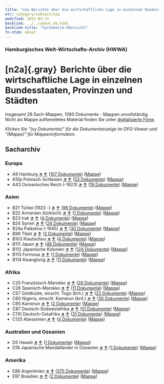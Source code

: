 ```yaml
---
title: "n2a Berichte über die wirtschaftliche Lage in einzelnen Bundesstaaten, Provinzen und Städten"
etr: category/subject/n2a
modified: 2021-03-13
backlink: ../../about.de.html
backlink-title: "Systematik-Übersicht"
fn-stub: about
---
```


### Hamburgisches Welt-Wirtschafts-Archiv (HWWA)
# [n2a]{.gray}&#8201; Berichte über die wirtschaftliche Lage in einzelnen Bundesstaaten, Provinzen und Städten&#160; 




Insgesamt 26 Sach-Mappen, 1080 Dokumente - Mappen unvollständig.
Nicht als Mappe aufbereitetes Material finden Sie unter [digitalisierte Filme](/film/h1_sh).

_Klicken Sie "(xy Dokumente)" für die Dokumentanzeige im DFG-Viewer und "(Mappe)" für Mappeninformation._

## Sacharchiv




### Europa

- A9 Hamburg [**&nearr;**](../../../geo/i/140905/about.de.html "Hamburg (alle Mappen)") [**&uarr;**](../../../geo/about.de.html#A9 "Ländersystematik") (<a href="https://pm20.zbw.eu/dfgview/sh/140905,145026" title="über: Hamburg : Berichte über die wirtschaftliche Lage in einzelnen Bundesstaaten, Provinzen und Städten" target="_blank">107 Dokumente</a>) ([Mappe](../../../../folder/sh/1409xx/140905/1450xx/145026/about.de.html))
- A10p Polnisch-Schlesien [**&nearr;**](../../../geo/i/140951/about.de.html "Polnisch-Schlesien (alle Mappen)") [**&uarr;**](../../../geo/about.de.html#A10p "Ländersystematik") (<a href="https://pm20.zbw.eu/dfgview/sh/140951,145026" title="über: Polnisch-Schlesien : Berichte über die wirtschaftliche Lage in einzelnen Bundesstaaten, Provinzen und Städten" target="_blank">53 Dokumente</a>) ([Mappe](../../../../folder/sh/1409xx/140951/1450xx/145026/about.de.html))
- A43 Osmanisches Reich (-1923) [**&nearr;**](../../../geo/i/141034/about.de.html "Osmanisches Reich (-1923) (alle Mappen)") [**&uarr;**](../../../geo/about.de.html#A43 "Ländersystematik") (<a href="https://pm20.zbw.eu/dfgview/sh/141034,145026" title="über: Osmanisches Reich (-1923) : Berichte über die wirtschaftliche Lage in einzelnen Bundesstaaten, Provinzen und Städten" target="_blank">19 Dokumente</a>) ([Mappe](../../../../folder/sh/1410xx/141034/1450xx/145026/about.de.html))

### Asien

- B21 Türkei (1923 -) [**&nearr;**](../../../geo/i/141111/about.de.html "Türkei (1923 -) (alle Mappen)") [**&uarr;**](../../../geo/about.de.html#B21 "Ländersystematik") (<a href="https://pm20.zbw.eu/dfgview/sh/141111,145026" title="über: Türkei (1923 -) : Berichte über die wirtschaftliche Lage in einzelnen Bundesstaaten, Provinzen und Städten" target="_blank">96 Dokumente</a>) ([Mappe](../../../../folder/sh/1411xx/141111/1450xx/145026/about.de.html))
- B22 Armenien (türkisch) [**&nearr;**](../../../geo/i/141112/about.de.html "Armenien (türkisch) (alle Mappen)") [**&uarr;**](../../../geo/about.de.html#B22 "Ländersystematik") (<a href="https://pm20.zbw.eu/dfgview/sh/141112,145026" title="über: Armenien (türkisch) : Berichte über die wirtschaftliche Lage in einzelnen Bundesstaaten, Provinzen und Städten" target="_blank">1 Dokumente</a>) ([Mappe](../../../../folder/sh/1411xx/141112/1450xx/145026/about.de.html))
- B23 Irak [**&nearr;**](../../../geo/i/141113/about.de.html "Irak (alle Mappen)") [**&uarr;**](../../../geo/about.de.html#B23 "Ländersystematik") (<a href="https://pm20.zbw.eu/dfgview/sh/141113,145026" title="über: Irak : Berichte über die wirtschaftliche Lage in einzelnen Bundesstaaten, Provinzen und Städten" target="_blank">4 Dokumente</a>) ([Mappe](../../../../folder/sh/1411xx/141113/1450xx/145026/about.de.html))
- B24 Syrien [**&nearr;**](../../../geo/i/141114/about.de.html "Syrien (alle Mappen)") [**&uarr;**](../../../geo/about.de.html#B24 "Ländersystematik") (<a href="https://pm20.zbw.eu/dfgview/sh/141114,145026" title="über: Syrien : Berichte über die wirtschaftliche Lage in einzelnen Bundesstaaten, Provinzen und Städten" target="_blank">24 Dokumente</a>) ([Mappe](../../../../folder/sh/1411xx/141114/1450xx/145026/about.de.html))
- B24a Palästina (-1945) [**&nearr;**](../../../geo/i/141115/about.de.html "Palästina (-1945) (alle Mappen)") [**&uarr;**](../../../geo/about.de.html#B24a "Ländersystematik") (<a href="https://pm20.zbw.eu/dfgview/sh/141115,145026" title="über: Palästina (-1945) : Berichte über die wirtschaftliche Lage in einzelnen Bundesstaaten, Provinzen und Städten" target="_blank">30 Dokumente</a>) ([Mappe](../../../../folder/sh/1411xx/141115/1450xx/145026/about.de.html))
- B96 Tibet [**&nearr;**](../../../geo/i/141259/about.de.html "Tibet (alle Mappen)") [**&uarr;**](../../../geo/about.de.html#B96 "Ländersystematik") (<a href="https://pm20.zbw.eu/dfgview/sh/141259,145026" title="über: Tibet : Berichte über die wirtschaftliche Lage in einzelnen Bundesstaaten, Provinzen und Städten" target="_blank">2 Dokumente</a>) ([Mappe](../../../../folder/sh/1412xx/141259/1450xx/145026/about.de.html))
- B103 Kiautschou [**&nearr;**](../../../geo/i/126163/about.de.html "Kiautschou (alle Mappen)") [**&uarr;**](../../../geo/about.de.html#B103 "Ländersystematik") (<a href="https://pm20.zbw.eu/dfgview/sh/126163,145026" title="über: Kiautschou : Berichte über die wirtschaftliche Lage in einzelnen Bundesstaaten, Provinzen und Städten" target="_blank">4 Dokumente</a>) ([Mappe](../../../../folder/sh/1261xx/126163/1450xx/145026/about.de.html))
- B111 Japan [**&nearr;**](../../../geo/i/141272/about.de.html "Japan (alle Mappen)") [**&uarr;**](../../../geo/about.de.html#B111 "Ländersystematik") (<a href="https://pm20.zbw.eu/dfgview/sh/141272,145026" title="über: Japan : Berichte über die wirtschaftliche Lage in einzelnen Bundesstaaten, Provinzen und Städten" target="_blank">48 Dokumente</a>) ([Mappe](../../../../folder/sh/1412xx/141272/1450xx/145026/about.de.html))
- B112 Japanische Kolonien [**&nearr;**](../../../geo/i/141273/about.de.html "Japanische Kolonien (alle Mappen)") [**&uarr;**](../../../geo/about.de.html#B112 "Ländersystematik") (<a href="https://pm20.zbw.eu/dfgview/sh/141273,145026" title="über: Japanische Kolonien : Berichte über die wirtschaftliche Lage in einzelnen Bundesstaaten, Provinzen und Städten" target="_blank">124 Dokumente</a>) ([Mappe](../../../../folder/sh/1412xx/141273/1450xx/145026/about.de.html))
- B113 Formosa [**&nearr;**](../../../geo/i/141274/about.de.html "Formosa (alle Mappen)") [**&uarr;**](../../../geo/about.de.html#B113 "Ländersystematik") (<a href="https://pm20.zbw.eu/dfgview/sh/141274,145026" title="über: Formosa : Berichte über die wirtschaftliche Lage in einzelnen Bundesstaaten, Provinzen und Städten" target="_blank">1 Dokumente</a>) ([Mappe](../../../../folder/sh/1412xx/141274/1450xx/145026/about.de.html))
- B114 Kwangtung [**&nearr;**](../../../geo/i/141275/about.de.html "Kwangtung (alle Mappen)") [**&uarr;**](../../../geo/about.de.html#B114 "Ländersystematik") (<a href="https://pm20.zbw.eu/dfgview/sh/141275,145026" title="über: Kwangtung : Berichte über die wirtschaftliche Lage in einzelnen Bundesstaaten, Provinzen und Städten" target="_blank">11 Dokumente</a>) ([Mappe](../../../../folder/sh/1412xx/141275/1450xx/145026/about.de.html))

### Afrika

- C25 Französisch-Marokko [**&nearr;**](../../../geo/i/141358/about.de.html "Französisch-Marokko (alle Mappen)") [**&uarr;**](../../../geo/about.de.html#C25 "Ländersystematik") (<a href="https://pm20.zbw.eu/dfgview/sh/141358,145026" title="über: Französisch-Marokko : Berichte über die wirtschaftliche Lage in einzelnen Bundesstaaten, Provinzen und Städten" target="_blank">26 Dokumente</a>) ([Mappe](../../../../folder/sh/1413xx/141358/1450xx/145026/about.de.html))
- C26 Spanisch-Marokko [**&nearr;**](../../../geo/i/141359/about.de.html "Spanisch-Marokko (alle Mappen)") [**&uarr;**](../../../geo/about.de.html#C26 "Ländersystematik") (<a href="https://pm20.zbw.eu/dfgview/sh/141359,145026" title="über: Spanisch-Marokko : Berichte über die wirtschaftliche Lage in einzelnen Bundesstaaten, Provinzen und Städten" target="_blank">11 Dokumente</a>) ([Mappe](../../../../folder/sh/1413xx/141359/1450xx/145026/about.de.html))
- C57 Goldküste, einschl. Togo (brit.) [**&nearr;**](../../../geo/i/141406/about.de.html "Goldküste, einschl. Togo (brit.) (alle Mappen)") [**&uarr;**](../../../geo/about.de.html#C57 "Ländersystematik") (<a href="https://pm20.zbw.eu/dfgview/sh/141406,145026" title="über: Goldküste, einschl. Togo (brit.) : Berichte über die wirtschaftliche Lage in einzelnen Bundesstaaten, Provinzen und Städten" target="_blank">22 Dokumente</a>) ([Mappe](../../../../folder/sh/1414xx/141406/1450xx/145026/about.de.html))
- C60 Nigeria, einschl. Kamerun (brit.) [**&nearr;**](../../../geo/i/141409/about.de.html "Nigeria, einschl. Kamerun (brit.) (alle Mappen)") [**&uarr;**](../../../geo/about.de.html#C60 "Ländersystematik") (<a href="https://pm20.zbw.eu/dfgview/sh/141409,145026" title="über: Nigeria, einschl. Kamerun (brit.) : Berichte über die wirtschaftliche Lage in einzelnen Bundesstaaten, Provinzen und Städten" target="_blank">30 Dokumente</a>) ([Mappe](../../../../folder/sh/1414xx/141409/1450xx/145026/about.de.html))
- C65 Kamerun [**&nearr;**](../../../geo/i/141410/about.de.html "Kamerun (alle Mappen)") [**&uarr;**](../../../geo/about.de.html#C65 "Ländersystematik") (<a href="https://pm20.zbw.eu/dfgview/sh/141410,145026" title="über: Kamerun : Berichte über die wirtschaftliche Lage in einzelnen Bundesstaaten, Provinzen und Städten" target="_blank">2 Dokumente</a>) ([Mappe](../../../../folder/sh/1414xx/141410/1450xx/145026/about.de.html))
- C87 Deutsch-Südwestafrika [**&nearr;**](../../../geo/i/141450/about.de.html "Deutsch-Südwestafrika (alle Mappen)") [**&uarr;**](../../../geo/about.de.html#C87 "Ländersystematik") (<a href="https://pm20.zbw.eu/dfgview/sh/141450,145026" title="über: Deutsch-Südwestafrika : Berichte über die wirtschaftliche Lage in einzelnen Bundesstaaten, Provinzen und Städten" target="_blank">51 Dokumente</a>) ([Mappe](../../../../folder/sh/1414xx/141450/1450xx/145026/about.de.html))
- C110 Deutsch-Ostafrika [**&nearr;**](../../../geo/i/141471/about.de.html "Deutsch-Ostafrika (alle Mappen)") [**&uarr;**](../../../geo/about.de.html#C110 "Ländersystematik") (<a href="https://pm20.zbw.eu/dfgview/sh/141471,145026" title="über: Deutsch-Ostafrika : Berichte über die wirtschaftliche Lage in einzelnen Bundesstaaten, Provinzen und Städten" target="_blank">31 Dokumente</a>) ([Mappe](../../../../folder/sh/1414xx/141471/1450xx/145026/about.de.html))
- C125 Abessinien [**&nearr;**](../../../geo/i/141482/about.de.html "Abessinien (alle Mappen)") [**&uarr;**](../../../geo/about.de.html#C125 "Ländersystematik") (<a href="https://pm20.zbw.eu/dfgview/sh/141482,145026" title="über: Abessinien : Berichte über die wirtschaftliche Lage in einzelnen Bundesstaaten, Provinzen und Städten" target="_blank">4 Dokumente</a>) ([Mappe](../../../../folder/sh/1414xx/141482/1450xx/145026/about.de.html))

### Australien und Ozeanien

- D5 Hawaii [**&nearr;**](../../../geo/i/141595/about.de.html "Hawaii (alle Mappen)") [**&uarr;**](../../../geo/about.de.html#D5 "Ländersystematik") (<a href="https://pm20.zbw.eu/dfgview/sh/141595,145026" title="über: Hawaii : Berichte über die wirtschaftliche Lage in einzelnen Bundesstaaten, Provinzen und Städten" target="_blank">1 Dokumente</a>) ([Mappe](../../../../folder/sh/1415xx/141595/1450xx/145026/about.de.html))
- D18 Japanische Mandatländer in Ozeanien [**&nearr;**](../../../geo/i/141618/about.de.html "Japanische Mandatländer in Ozeanien (alle Mappen)") [**&uarr;**](../../../geo/about.de.html#D18 "Ländersystematik") (<a href="https://pm20.zbw.eu/dfgview/sh/141618,145026" title="über: Japanische Mandatländer in Ozeanien : Berichte über die wirtschaftliche Lage in einzelnen Bundesstaaten, Provinzen und Städten" target="_blank">1 Dokumente</a>) ([Mappe](../../../../folder/sh/1416xx/141618/1450xx/145026/about.de.html))

### Amerika

- E86 Argentinien [**&nearr;**](../../../geo/i/141692/about.de.html "Argentinien (alle Mappen)") [**&uarr;**](../../../geo/about.de.html#E86 "Ländersystematik") (<a href="https://pm20.zbw.eu/dfgview/sh/141692,145026" title="über: Argentinien : Berichte über die wirtschaftliche Lage in einzelnen Bundesstaaten, Provinzen und Städten" target="_blank">375 Dokumente</a>) ([Mappe](../../../../folder/sh/1416xx/141692/1450xx/145026/about.de.html))
- E97 Brasilien [**&nearr;**](../../../geo/i/141697/about.de.html "Brasilien (alle Mappen)") [**&uarr;**](../../../geo/about.de.html#E97 "Ländersystematik") (<a href="https://pm20.zbw.eu/dfgview/sh/141697,145026" title="über: Brasilien : Berichte über die wirtschaftliche Lage in einzelnen Bundesstaaten, Provinzen und Städten" target="_blank">2 Dokumente</a>) ([Mappe](../../../../folder/sh/1416xx/141697/1450xx/145026/about.de.html))


